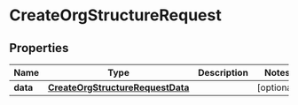 

# CreateOrgStructureRequest


## Properties

| Name | Type | Description | Notes |
|------------ | ------------- | ------------- | -------------|
|**data** | [**CreateOrgStructureRequestData**](CreateOrgStructureRequestData.md) |  |  [optional] |




